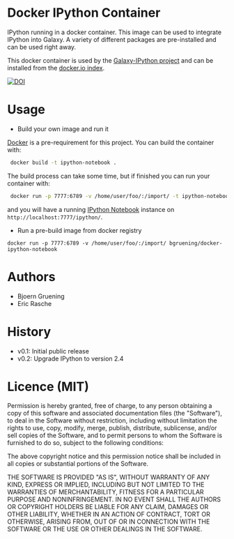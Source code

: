 Docker IPython Container
========================

IPython running in a docker container. This image can be used to integrate IPython into Galaxy.
A variety of different packages are pre-installed and can be used right away.

This docker container is used by the [Galaxy-IPython project](https://github.com/bgruening/galaxy-ipython) and can be installed from the [docker.io index](https://registry.hub.docker.com/u/bgruening/docker-ipython-notebook/).

[![DOI](https://zenodo.org/badge/5466/bgruening/docker-ipython-notebook.svg)](http://dx.doi.org/10.5281/zenodo.15717)

Usage
=====

* Build your own image and run it

 [Docker](https://www.docker.com) is a pre-requirement for this project. You can build the container with:
 ```bash
  docker build -t ipython-notebook . 
 ```
 The build process can take some time, but if finished you can run your container with:
 ```bash
  docker run -p 7777:6789 -v /home/user/foo/:/import/ -t ipython-notebook
 ```
 and you will have a running [IPython Notebook](http://ipython.org/notebook.html) instance on ``http://localhost:7777/ipython/``.

* Run a pre-build image from docker registry

 ``docker run -p 7777:6789 -v /home/user/foo/:/import/ bgruening/docker-ipython-notebook ``  



Authors
=======

 * Bjoern Gruening
 * Eric Rasche

History
=======

- v0.1: Initial public release
- v0.2: Upgrade IPython to version 2.4


Licence (MIT)
=============

Permission is hereby granted, free of charge, to any person obtaining a copy
of this software and associated documentation files (the "Software"), to deal
in the Software without restriction, including without limitation the rights
to use, copy, modify, merge, publish, distribute, sublicense, and/or sell
copies of the Software, and to permit persons to whom the Software is
furnished to do so, subject to the following conditions:

The above copyright notice and this permission notice shall be included in
all copies or substantial portions of the Software.

THE SOFTWARE IS PROVIDED "AS IS", WITHOUT WARRANTY OF ANY KIND, EXPRESS OR
IMPLIED, INCLUDING BUT NOT LIMITED TO THE WARRANTIES OF MERCHANTABILITY,
FITNESS FOR A PARTICULAR PURPOSE AND NONINFRINGEMENT. IN NO EVENT SHALL THE
AUTHORS OR COPYRIGHT HOLDERS BE LIABLE FOR ANY CLAIM, DAMAGES OR OTHER
LIABILITY, WHETHER IN AN ACTION OF CONTRACT, TORT OR OTHERWISE, ARISING FROM,
OUT OF OR IN CONNECTION WITH THE SOFTWARE OR THE USE OR OTHER DEALINGS IN
THE SOFTWARE.
